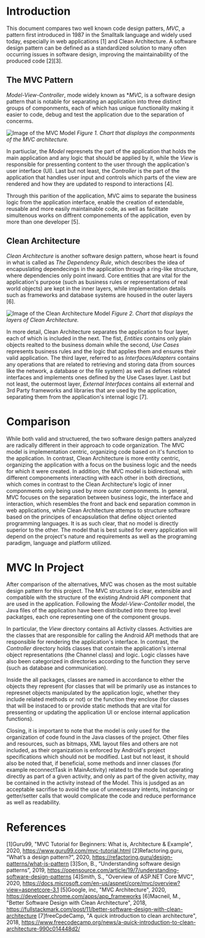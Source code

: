 # Introduction

This document compares two well known code design patters, *MVC*, a pattern first introduced in 1987 in the Smalltalk language and widely used today, especially in web applications [1] and Clean Architecture. A software design pattern can be defined as a standardized solution to many often occurring issues in software design, improving the maintainability of the produced code [2][3].

## The MVC Pattern

*Model-View-Controller*, mode widely known as **MVC*, is a software design pattern that is notable for separating an application into three distinct groups of componments, each of which has unique functionality making it easier to code, debug and test the application due to the separation of concerms.

![Image of the MVC Model](https://docs.microsoft.com/en-us/aspnet/core/mvc/overview/_static/mvc.png?view=aspnetcore-3.1)
*Figure 1. Chart that displays the componments of the MVC architecture.*

In partiuclar, the *Model* represnets the part of the application that holds the main application and any logic that should be applied by it, while the *View* is responsible for pressenting content to the user through the application's user interface (UI). Last but not least, the *Controller* is the part of the application that handles user input and controls which parts of the view are rendered and how they are updated to respond to interactions [4].

Through this parition of the application, MVC aims to separate the business logic from the application interface, enable the creation of extendable, reusable and more easily maintainable code, as well as facilitate simultenous works on diffrent componements of the application, even by more than one developer [5].

## Clean Architecture

*Clean Architecture* is another software design pattern, whose heart is found in what is called as *The Dependency Rule*, which describes the idea of encapuslating dependecings in the application through a ring-like structure, where dependencies only point inward. Core entities that are vital for the application's purpose (such as business rules or representations of real world objects) are kept in the inner layers, while implementation details such as frameworks and database systems are housed in the outer layers [6].

![Image of the Clean Architecture Model](https://cdn-media-1.freecodecamp.org/images/oVVbTLR5gXHgP8Ehlz1qzRm5LLjX9kv2Zri6)
*Figure 2. Chart that displays the layers of Clean Architecture.*

In more detail, Clean Architecture separates the application to four layer, each of which is included in the next. The fist, *Entities* contains only plain objects realted to the business domain while the second, *Use Cases* represents business rules and the logic that applies them and ensures their valid application. The third layer, referred to as *Interfaces/Adapters* contains any operations that are related to retrieving and storing data (from sources like the network, a database or the file system) as well as defines related interfaces and implements ones defined by the Use Cases layer. Last but not least, the outermost layer, *External Interfaces* contains all external and 3rd Party frameworks and libraries that are used by the application, separating them from the application's internal logic [7].

# Comparison

While both valid and structuered, the two software design patters analyzed are radically different in their approach to code organization. The MVC model is implementation centric, organizing code based on it's function to the application. In contrast, Clean Architecture is more entity centric, organizing the application with a focus on the business logic and the needs for which it were created. In addition, the MVC model is bidirectional, with different componements interacting with each other in both directions, which comes in contrast to the Clean Architecture's logic of inner componments only being used by more outer componments. In general, MVC focuses on the separation between business logic, the interface and interaction, which resembles the front and back end separation common in web applications, while Clean Architecture attemps to structure software based on the principes of encapsulation that define object oriented programming languages. It is as such clear, that no model is directly superior to the other. The model that is best suited for every application will depend on the project's nature and requirements as well as the programing paradigm, language and platform utilized.

# MVC In Project

After comparison of the alternatives, MVC was chosen as the most suitable design pattern for this project. The MVC structure is clear, extensible and compatible with the structure of the existing Android API component that are used in the application. Following the *Model-View-Contoller* model, the Java files of the application have been distributed into three top level packatges, each one representing one of the component groups.

In particular, the *View* directory contains all Activity classes. Activities are the classes that are responsible for calling the Android API methods that are responsible for rendering the application's interface. In contrast, the *Controller* directory holds classes that contain the application's internal object representations (the Channel class) and logic. Logic classes have also been categorized in directories according to the function they serve (such as database and communication).

Inside the all packages, classes are named in accordance to either the objects they represent (for classes that will be primarily use as instances to represnet objects manipulated by the application logic, whether they include related methods or not) or the function they enclose (for classes that will be instaced to or provide static methods that are vital for pressenting or updating the application UI or enclose internal application functions).

Closing, it is important to note that the model is only used for the organization of code found in the Java classes of the project. Other files and resources, such as bitmaps, XML layout files and others are not included, as their organization is enforced by Android's project specifications which should not be modified. Last but not least, it should also be noted that, if beneficial, some methods and inner classes (for example reconnectTask in MainActivity) related to the mode but operating directly as part of a given activity, and only as part of the given activity, may be contained in the activity instead of the Model. This is jusdged as an acceptable sacrifise to avoid the use of unnecessary intents, instancing or getter/setter calls that would complicate the code and reduce performance as well as readability.

# References

[1]Guru99, "MVC Tutorial for Beginners: What is, Architecture & Example", 2020, https://www.guru99.com/mvc-tutorial.html
[2]Refactoring.guru, “What’s a design pattern?”, 2020, https://refactoring.guru/design-patterns/what-is-pattern
[3]Son, B., “Understanding software design patterns”, 2019, https://opensource.com/article/19/7/understanding-software-design-patterns
[4]Smith, S., "Overview of ASP.NET Core MVC", 2020, https://docs.microsoft.com/en-us/aspnet/core/mvc/overview?view=aspnetcore-3.1
[5]Google, inc, "MVC Architecture", 2020, https://developer.chrome.com/apps/app_frameworks
[6]Macneil, M., "Better Software Design with Clean Architecture", 2018, https://fullstackmark.com/post/11/better-software-design-with-clean-architecture
[7]freeCpdeCamp, "A quick introduction to clean architecture", 2018, https://www.freecodecamp.org/news/a-quick-introduction-to-clean-architecture-990c014448d2/
